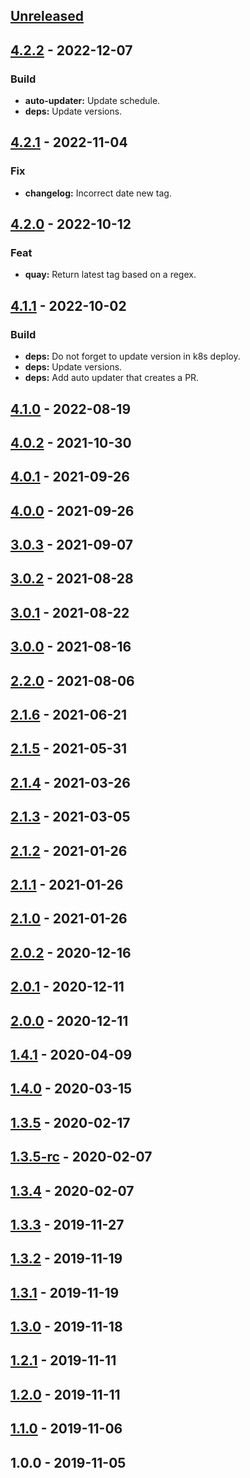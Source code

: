 <a name="unreleased"></a>
## [Unreleased]


<a name="4.2.2"></a>
## [4.2.2] - 2022-12-07
### Build
- **auto-updater:** Update schedule.
- **deps:** Update versions.


<a name="4.2.1"></a>
## [4.2.1] - 2022-11-04
### Fix
- **changelog:** Incorrect date new tag.


<a name="4.2.0"></a>
## [4.2.0] - 2022-10-12
### Feat
- **quay:** Return latest tag based on a regex.


<a name="4.1.1"></a>
## [4.1.1] - 2022-10-02
### Build
- **deps:** Do not forget to update version in k8s deploy.
- **deps:** Update versions.
- **deps:** Add auto updater that creates a PR.


<a name="4.1.0"></a>
## [4.1.0] - 2022-08-19

<a name="4.0.2"></a>
## [4.0.2] - 2021-10-30

<a name="4.0.1"></a>
## [4.0.1] - 2021-09-26

<a name="4.0.0"></a>
## [4.0.0] - 2021-09-26

<a name="3.0.3"></a>
## [3.0.3] - 2021-09-07

<a name="3.0.2"></a>
## [3.0.2] - 2021-08-28

<a name="3.0.1"></a>
## [3.0.1] - 2021-08-22

<a name="3.0.0"></a>
## [3.0.0] - 2021-08-16

<a name="2.2.0"></a>
## [2.2.0] - 2021-08-06

<a name="2.1.6"></a>
## [2.1.6] - 2021-06-21

<a name="2.1.5"></a>
## [2.1.5] - 2021-05-31

<a name="2.1.4"></a>
## [2.1.4] - 2021-03-26

<a name="2.1.3"></a>
## [2.1.3] - 2021-03-05

<a name="2.1.2"></a>
## [2.1.2] - 2021-01-26

<a name="2.1.1"></a>
## [2.1.1] - 2021-01-26

<a name="2.1.0"></a>
## [2.1.0] - 2021-01-26

<a name="2.0.2"></a>
## [2.0.2] - 2020-12-16

<a name="2.0.1"></a>
## [2.0.1] - 2020-12-11

<a name="2.0.0"></a>
## [2.0.0] - 2020-12-11

<a name="1.4.1"></a>
## [1.4.1] - 2020-04-09

<a name="1.4.0"></a>
## [1.4.0] - 2020-03-15

<a name="1.3.5"></a>
## [1.3.5] - 2020-02-17

<a name="1.3.5-rc"></a>
## [1.3.5-rc] - 2020-02-07

<a name="1.3.4"></a>
## [1.3.4] - 2020-02-07

<a name="1.3.3"></a>
## [1.3.3] - 2019-11-27

<a name="1.3.2"></a>
## [1.3.2] - 2019-11-19

<a name="1.3.1"></a>
## [1.3.1] - 2019-11-19

<a name="1.3.0"></a>
## [1.3.0] - 2019-11-18

<a name="1.2.1"></a>
## [1.2.1] - 2019-11-11

<a name="1.2.0"></a>
## [1.2.0] - 2019-11-11

<a name="1.1.0"></a>
## [1.1.0] - 2019-11-06

<a name="1.0.0"></a>
## 1.0.0 - 2019-11-05

[Unreleased]: https://github.com/030/dip/compare/4.2.2...HEAD
[4.2.2]: https://github.com/030/dip/compare/4.2.1...4.2.2
[4.2.1]: https://github.com/030/dip/compare/4.2.0...4.2.1
[4.2.0]: https://github.com/030/dip/compare/4.1.1...4.2.0
[4.1.1]: https://github.com/030/dip/compare/4.1.0...4.1.1
[4.1.0]: https://github.com/030/dip/compare/4.0.2...4.1.0
[4.0.2]: https://github.com/030/dip/compare/4.0.1...4.0.2
[4.0.1]: https://github.com/030/dip/compare/4.0.0...4.0.1
[4.0.0]: https://github.com/030/dip/compare/3.0.3...4.0.0
[3.0.3]: https://github.com/030/dip/compare/3.0.2...3.0.3
[3.0.2]: https://github.com/030/dip/compare/3.0.1...3.0.2
[3.0.1]: https://github.com/030/dip/compare/3.0.0...3.0.1
[3.0.0]: https://github.com/030/dip/compare/2.2.0...3.0.0
[2.2.0]: https://github.com/030/dip/compare/2.1.6...2.2.0
[2.1.6]: https://github.com/030/dip/compare/2.1.5...2.1.6
[2.1.5]: https://github.com/030/dip/compare/2.1.4...2.1.5
[2.1.4]: https://github.com/030/dip/compare/2.1.3...2.1.4
[2.1.3]: https://github.com/030/dip/compare/2.1.2...2.1.3
[2.1.2]: https://github.com/030/dip/compare/2.1.1...2.1.2
[2.1.1]: https://github.com/030/dip/compare/2.1.0...2.1.1
[2.1.0]: https://github.com/030/dip/compare/2.0.2...2.1.0
[2.0.2]: https://github.com/030/dip/compare/2.0.1...2.0.2
[2.0.1]: https://github.com/030/dip/compare/2.0.0...2.0.1
[2.0.0]: https://github.com/030/dip/compare/1.4.1...2.0.0
[1.4.1]: https://github.com/030/dip/compare/1.4.0...1.4.1
[1.4.0]: https://github.com/030/dip/compare/1.3.5...1.4.0
[1.3.5]: https://github.com/030/dip/compare/1.3.5-rc...1.3.5
[1.3.5-rc]: https://github.com/030/dip/compare/1.3.4...1.3.5-rc
[1.3.4]: https://github.com/030/dip/compare/1.3.3...1.3.4
[1.3.3]: https://github.com/030/dip/compare/1.3.2...1.3.3
[1.3.2]: https://github.com/030/dip/compare/1.3.1...1.3.2
[1.3.1]: https://github.com/030/dip/compare/1.3.0...1.3.1
[1.3.0]: https://github.com/030/dip/compare/1.2.1...1.3.0
[1.2.1]: https://github.com/030/dip/compare/1.2.0...1.2.1
[1.2.0]: https://github.com/030/dip/compare/1.1.0...1.2.0
[1.1.0]: https://github.com/030/dip/compare/1.0.0...1.1.0
